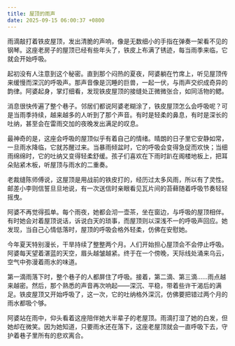 ```yaml
---
title: 屋顶的雨声
date: 2025-09-15 06:00:37 +0800
---
```


雨滴敲打着铁皮屋顶，发出清脆的声响，像是无数细小的手指在弹奏一架看不见的钢琴。这座老房子的屋顶已经有些年头了，铁皮上布满了锈迹，每当雨季来临，它就会开始呼吸。

起初没有人注意到这个秘密。直到那个闷热的夏夜，阿婆躺在竹席上，听见屋顶传来缓慢而深沉的呼吸声。那声音像是沉睡的巨兽，一起一伏，与雨声交织成奇异的韵律。阿婆起身，掌灯细看，发现铁皮屋顶的接缝处正微微张合，如同活物的鳃。

消息很快传遍了整个巷子。邻居们都说阿婆老糊涂了，铁皮屋顶怎么会呼吸呢？可是当雨季持续，越来越多的人听到了那个声音。有时是轻柔的鼻息，有时是深长的吐纳，甚至会在雷雨交加的夜晚发出满足的叹息。

最神奇的是，这座会呼吸的屋顶似乎有着自己的情绪。晴朗的日子里它安静如常，一旦雨水降临，它就苏醒过来。当暴雨倾盆时，它的呼吸会变得急促而欢快；当细雨绵绵时，它的吐纳又变得轻柔舒缓。孩子们喜欢在下雨时趴在阁楼地板上，把耳朵贴紧木板，听屋顶与雨水的二重奏。

老裁缝陈师傅说，这屋顶是用战前的铁皮打的，经历过太多风雨，所以有了灵性。邮差小李则信誓旦旦地说，有一次送信时亲眼看见瓦片间的苔藓随着呼吸节奏轻轻摇曳。

阿婆不再觉得孤单。每个雨夜，她都会沏一壶茶，坐在窗边，与呼吸的屋顶相伴。有时她会对着屋顶说话，诉说白天的琐事，而屋顶则以深浅不一的呼吸声回应。她发现，当自己心情低落时，屋顶的呼吸会格外轻柔，仿佛在安慰她。

今年夏天特别漫长，干旱持续了整整两个月。人们开始担心屋顶会不会停止呼吸。阿婆每天望着湛蓝的天空，眉头越皱越紧。终于在一个傍晚，天际线处涌来乌云，空气中弥漫着雨水的味道。

第一滴雨落下时，整个巷子的人都屏住了呼吸。接着，第二滴、第三滴……雨点越来越密。然后，那个熟悉的声音再次响起——深沉、平稳，带着些许干渴后的满足。铁皮屋顶又开始呼吸了，这一次，它的吐纳格外深沉，仿佛要把错过两个月的雨水都吸个够。

阿婆站在雨中，仰头看着这座陪伴她大半辈子的老屋顶。雨滴打湿了她的白发，但她却在微笑。因为她知道，只要雨水还在落下，这座老屋顶就会一直呼吸下去，守护着巷子里所有的悲欢离合。
